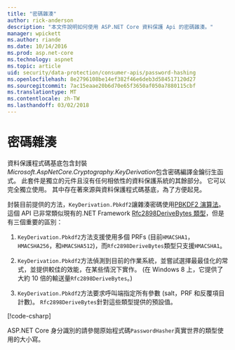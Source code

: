 ```yaml
---
title: "密碼雜湊"
author: rick-anderson
description: "本文件說明如何使用 ASP.NET Core 資料保護 Api 的密碼雜湊。"
manager: wpickett
ms.author: riande
ms.date: 10/14/2016
ms.prod: asp.net-core
ms.technology: aspnet
ms.topic: article
uid: security/data-protection/consumer-apis/password-hashing
ms.openlocfilehash: 8e2796108be14ef382f46e6deb3d584517120d27
ms.sourcegitcommit: 7ac15eaae20b6d70e65f3650af050a7880115cbf
ms.translationtype: MT
ms.contentlocale: zh-TW
ms.lasthandoff: 03/02/2018
---
```

# <a name="password-hashing"></a>密碼雜湊

資料保護程式碼基底包含封裝*Microsoft.AspNetCore.Cryptography.KeyDerivation*包含密碼編譯金鑰衍生函式。 此套件是獨立的元件且沒有任何相依性的資料保護系統的其餘部分。 它可以完全獨立使用。 其中存在著來源與資料保護程式碼基底，為了方便起見。

封裝目前提供的方法，`KeyDerivation.Pbkdf2`讓雜湊密碼使用[PBKDF2 演算法](https://tools.ietf.org/html/rfc2898#section-5.2)。 這個 API 已非常類似現有的.NET Framework [Rfc2898DeriveBytes 類型](https://docs.microsoft.com/dotnet/api/system.security.cryptography.rfc2898derivebytes)，但是有三個重要的區別：

1. `KeyDerivation.Pbkdf2`方法支援使用多個 PRFs (目前`HMACSHA1`， `HMACSHA256`，和`HMACSHA512`)，而`Rfc2898DeriveBytes`類型只支援`HMACSHA1`。

2. `KeyDerivation.Pbkdf2`方法偵測到目前的作業系統，並嘗試選擇最最佳化的常式，並提供較佳的效能，在某些情況下實作。 (在 Windows 8 上，它提供了大約 10 倍的輸送量`Rfc2898DeriveBytes`。)

3. `KeyDerivation.Pbkdf2`方法要求呼叫端指定所有參數 (salt，PRF 和反覆項目計數)。 `Rfc2898DeriveBytes`針對這些類型提供的預設值。

[!code-csharp[](password-hashing/samples/passwordhasher.cs)]

ASP.NET Core 身分識別的請參閱原始程式碼`PasswordHasher`真實世界的類型使用的大小寫。
